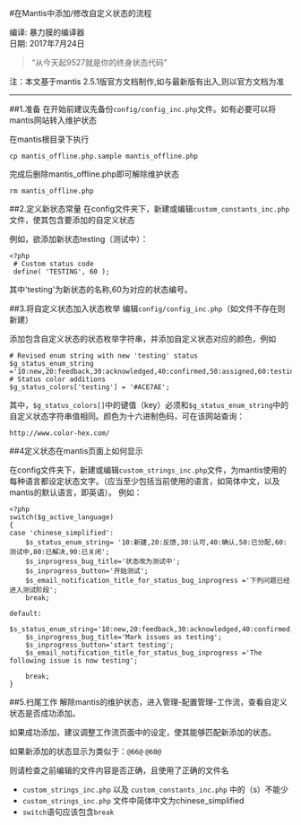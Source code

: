 #在Mantis中添加/修改自定义状态的流程

编译: 暴力膜的编译器  
日期: 2017年7月24日

> “从今天起9527就是你的终身状态代码”

注：本文基于mantis 2.5.1版官方文档制作,如与最新版有出入,则以官方文档为准

----------

##1.准备
在开始前建议先备份`config/config_inc.php`文件。如有必要可以将mantis网站转入维护状态  

在mantis根目录下执行

	cp mantis_offline.php.sample mantis_offline.php

完成后删除mantis_offline.php即可解除维护状态
	
	rm mantis_offline.php

##2.定义新状态常量
在config文件夹下，新建或编辑`custom_constants_inc.php`文件，使其包含要添加的自定义状态

例如，欲添加新状态testing（测试中）：

	<?php
	 # Custom status code
	 define( 'TESTING', 60 );

其中'testing'为新状态的名称,60为对应的状态编号。

##3.将自定义状态加入状态枚举
编辑`config/config_inc.php`（如文件不存在则新建）

添加包含自定义状态的状态枚举字符串，并添加自定义状态对应的颜色，例如

	# Revised enum string with new 'testing' status
	$g_status_enum_string ='10:new,20:feedback,30:acknowledged,40:confirmed,50:assigned,60:testing,80:resolved,90:closed';
	# Status color additions
	$g_status_colors['testing'] = '#ACE7AE';

其中，`$g_status_colors[]`中的键值（key）必须和`$g_status_enum_string`中的自定义状态字符串值相同。颜色为十六进制色码，可在该网站查询：

	http://www.color-hex.com/

##4定义状态在mantis页面上如何显示

在config文件夹下，新建或编辑`custom_strings_inc.php`文件，为mantis使用的每种语言都设定状态文字。（应当至少包括当前使用的语言，如简体中文，以及mantis的默认语言，即英语）。 例如：

	<?php
	switch($g_active_language)
	{
	case 'chinese_simplified':
		$s_status_enum_string= '10:新建,20:反馈,30:认可,40:确认,50:已分配,60:测试中,80:已解决,90:已关闭';
		$s_inprogress_bug_title='状态改为测试中';
		$s_inprogress_button='开始测试';
		$s_email_notification_title_for_status_bug_inprogress ='下列问题已经进入测试阶段';
		break;
		
	default:
		$s_status_enum_string='10:new,20:feedback,30:acknowledged,40:confirmed,50:assigned,60:testing,80:resolved,90:closed';
		$s_inprogress_bug_title='Mark issues as testing';
		$s_inprogress_button='start testing';
		$s_email_notification_title_for_status_bug_inprogress ='The following issue is now testing';
		
		break;
	}

##5.扫尾工作
解除mantis的维护状态，进入管理-配置管理-工作流，查看自定义状态是否成功添加。

如果成功添加，建议调整工作流页面中的设定，使其能够匹配新添加的状态。

如果新添加的状态显示为类似于：`@66@` `@60@`

则请检查之前编辑的文件内容是否正确，且使用了正确的文件名

- `custom_strings_inc.php` 以及 `custom_constants_inc.php` 中的（s）不能少
- `custom_strings_inc.php` 文件中简体中文为chinese_simplified
- `switch`语句应该包含`break`

<br />